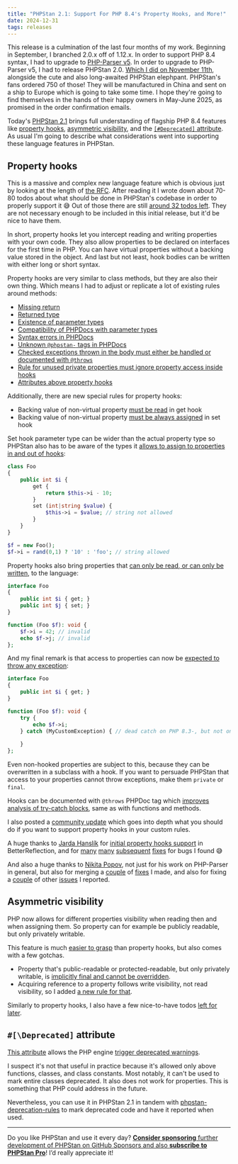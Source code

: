 ```yaml
---
title: "PHPStan 2.1: Support For PHP 8.4's Property Hooks, and More!"
date: 2024-12-31
tags: releases
---
```


This release is a culmination of the last four months of my work. Beginning in September, I branched 2.0.x off of 1.12.x. In order to support PHP 8.4 syntax, I had to upgrade to [PHP-Parser v5](https://github.com/nikic/PHP-Parser/releases/tag/v5.0.0). In order to upgrade to PHP-Parser v5, I had to release PHPStan 2.0. [Which I did on November 11th](/blog/phpstan-2-0-released-level-10-elephpants), alongside the cute and also long-awaited PHPStan elephpant. PHPStan's fans ordered 750 of those! They will be manufactured in China and sent on a ship to Europe which is going to take some time. I hope they're going to find themselves in the hands of their happy owners in May-June 2025, as promised in the order confirmation emails.

Today's [PHPStan 2.1](https://github.com/phpstan/phpstan/releases/tag/2.1.0) brings full understanding of flagship PHP 8.4 features like [property hooks](https://wiki.php.net/rfc/property-hooks), [asymmetric visibility](https://wiki.php.net/rfc/asymmetric-visibility-v2), and the [`[#Deprecated]` attribute](https://wiki.php.net/rfc/deprecated_attribute). As usual I'm going to describe what considerations went into supporting these language features in PHPStan.

Property hooks
--------------------

This is a massive and complex new language feature which is obvious just by looking at the length of [the RFC](https://wiki.php.net/rfc/property-hooks). After reading it I wrote down about 70-80 todos about what should be done in PHPStan's codebase in order to properly support it 😅 Out of those there are still [around 32 todos left](https://github.com/phpstan/phpstan/issues/12336). They are not necessary enough to be included in this initial release, but it'd be nice to have them.

In short, property hooks let you intercept reading and writing properties with your own code. They also allow properties to be declared on interfaces for the first time in PHP. You can have virtual properties without a backing value stored in the object. And last but not least, hook bodies can be written with either long or short syntax.

Property hooks are very similar to class methods, but they are also their own thing. Which means I had to adjust or replicate a lot of existing rules around methods:

* [Missing return](/r/041c903d-87c4-4de1-97aa-12e5c80975e5)
* [Returned type](/r/1d82e9b9-0e10-4b3b-a444-f5ad65523b48)
* [Existence of parameter types](/r/e5d7d8c8-4133-4f3a-b003-7c877931d152)
* [Compatibility of PHPDocs with parameter types](/r/0f0103a7-6226-4dbb-894b-3462b831ab8c)
* [Syntax errors in PHPDocs](/r/611182a8-ac7f-4155-ab1a-d7553511282e)
* [Unknown `@phpstan-` tags in PHPDocs](/r/02f64b10-6579-4cbc-b1b8-939a32d89f13)
* [Checked exceptions thrown in the body must either be handled or documented with `@throws`](/blog/bring-your-exceptions-under-control)
* [Rule for unused private properties must ignore property access inside hooks](/r/b721ee1f-d2df-4d28-b84c-fb072f19b97a)
* [Attributes above property hooks](/r/7083a3bb-fc8b-4e2b-aa68-722a87e3a6e6)

Additionally, there are new special rules for property hooks:

* Backing value of non-virtual property [must be read](/r/386f6fa6-2c6e-4e22-818f-47d35fa1ee28) in get hook
* Backing value of non-virtual property [must be always assigned](/r/ce9480ce-fdf1-4ff7-9377-105ca7fa4313) in set hook

Set hook parameter type can be wider than the actual property type so PHPStan also has to be aware of the types it [allows to assign to properties in and out of hooks](/r/5b12238d-8206-4194-a30c-19ad4071bbf9):

```php
class Foo
{
	public int $i {
		get {
			return $this->i - 10;
		}
		set (int|string $value) {
			$this->i = $value; // string not allowed
		}
	}
}

$f = new Foo();
$f->i = rand(0,1) ? '10' : 'foo'; // string allowed
```

Property hooks also bring properties that [can only be read, or can only be written](/r/2494f530-17c0-4da7-8d91-263d171766a9), to the language:

```php
interface Foo
{
	public int $i { get; }
	public int $j { set; }
}

function (Foo $f): void {
	$f->i = 42; // invalid
	echo $f->j; // invalid	
};
```

And my final remark is that access to properties can now be [expected to throw any exception](/r/39b8d6a8-99db-4bfc-a99b-9af4b214abee):

```php
interface Foo
{
	public int $i { get; }
}

function (Foo $f): void {
	try {
		echo $f->i;
	} catch (MyCustomException) { // dead catch on PHP 8.3-, but not on 8.4+
		
	}
};
```

Even non-hooked properties are subject to this, because they can be overwritten in a subclass with a hook. If you want to persuade PHPStan that access to your properties cannot throw exceptions, make them `private` or `final`.

Hooks can be documented with `@throws` PHPDoc tag which [improves analysis of try-catch blocks](/blog/precise-try-catch-finally-analysis), same as with functions and methods.

I also posted a [community update](https://github.com/phpstan/phpstan/discussions/12337) which goes into depth what you should do if you want to support property hooks in your custom rules.

A huge thanks to [Jarda Hanslík](https://github.com/kukulich) for [initial property hooks support](https://github.com/Roave/BetterReflection/pull/1462) in BetterReflection, and for [many](https://github.com/Roave/BetterReflection/pull/1465) [many](https://github.com/Roave/BetterReflection/pull/1466) [subsequent](https://github.com/Roave/BetterReflection/pull/1470) [fixes](https://github.com/Roave/BetterReflection/pull/1471) for bugs I found 😅

And also a huge thanks to [Nikita Popov](https://github.com/nikic), not just for his work on PHP-Parser in general, but also for merging a [couple](https://github.com/nikic/PHP-Parser/pull/1049) of [fixes](https://github.com/nikic/PHP-Parser/pull/1051) I made, and also for fixing a [couple](https://github.com/nikic/PHP-Parser/issues/1053) of other [issues](https://github.com/nikic/PHP-Parser/issues/1050) I reported.

Asymmetric visibility
--------------------

PHP now allows for different properties visibility when reading then and when assigning them. So property can for example be publicly readable, but only privately writable.

This feature is much [easier to grasp](https://wiki.php.net/rfc/asymmetric-visibility-v2) than property hooks, but also comes with a few gotchas.

* Property that's public-readable or protected-readable, but only privately writable, is [implicitly final and cannot be overridden](/r/eb32ab7b-1f3d-4abf-898a-b22523e88e8c).
* Acquiring reference to a property follows write visibility, not read visibility, so I added [a new rule for that](/r/add82dc4-8cd2-4d5a-bed4-05f8d51e8cfa).

Similarly to property hooks, I also have a few nice-to-have todos [left for later](https://github.com/phpstan/phpstan/issues/12347).

`#[\Deprecated]` attribute
---------------------

[This attribute](https://wiki.php.net/rfc/deprecated_attribute) allows the PHP engine [trigger deprecated warnings](https://3v4l.org/MEJTq).

I suspect it's not that useful in practice because it's allowed only above functions, classes, and class constants. Most notably, it can't be used to mark entire classes deprecated. It also does not work for properties. This is something that PHP could address in the future.

Nevertheless, you can use it in PHPStan 2.1 in tandem with [phpstan-deprecation-rules](https://github.com/phpstan/phpstan-deprecation-rules) to mark deprecated code and have it reported when used.

---

Do you like PHPStan and use it every day? [**Consider sponsoring** further development of PHPStan on GitHub Sponsors and also **subscribe to PHPStan Pro**](/sponsor)! I’d really appreciate it!
